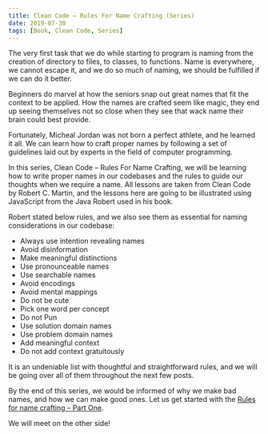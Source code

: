 ```yaml
---
title: Clean Code – Rules For Name Crafting (Series)
date: 2019-07-30
tags: [Book, Clean Code, Series]
---
```


The very first task that we do while starting to program is naming from the creation of directory to files, to classes, to functions. Name is everywhere, we cannot escape it, and we do so much of naming, we should be fulfilled if we can do it better.

Beginners do marvel at how the seniors snap out great names that fit the context to be applied. How the names are crafted seem like magic, they end up seeing themselves not so close when they see that wack name their brain could best provide.


Fortunately, Micheal Jordan was not born a perfect athlete, and he learned it all. We can learn how to craft proper names by following a set of guidelines laid out by experts in the field of computer programming.

In this series, Clean Code – Rules For Name Crafting, we will be learning how to write proper names in our codebases and the rules to guide our thoughts when we require a name. All lessons are taken from Clean Code by Robert C. Martin, and the lessons here are going to be illustrated using JavaScript from the Java Robert used in his book.

Robert stated below rules, and we also see them as essential for naming considerations in our codebase:

- Always use intention revealing names
- Avoid disinformation
- Make meaningful distinctions
- Use pronounceable names
- Use searchable names
- Avoid encodings
- Avoid mental mappings
- Do not be cute
- Pick one word per concept
- Do not Pun
- Use solution domain names
- Use problem domain names
- Add meaningful context
- Do not add context gratuitously

It is an undeniable list with thoughtful and straightforward rules, and we will be going over all of them throughout the next few posts.

By the end of this series, we would be informed of why we make bad names, and how we can make good ones. Let us get started with the [Rules for name crafting – Part One](/blog/clean-code-name-crafting-one).

We will meet on the other side!